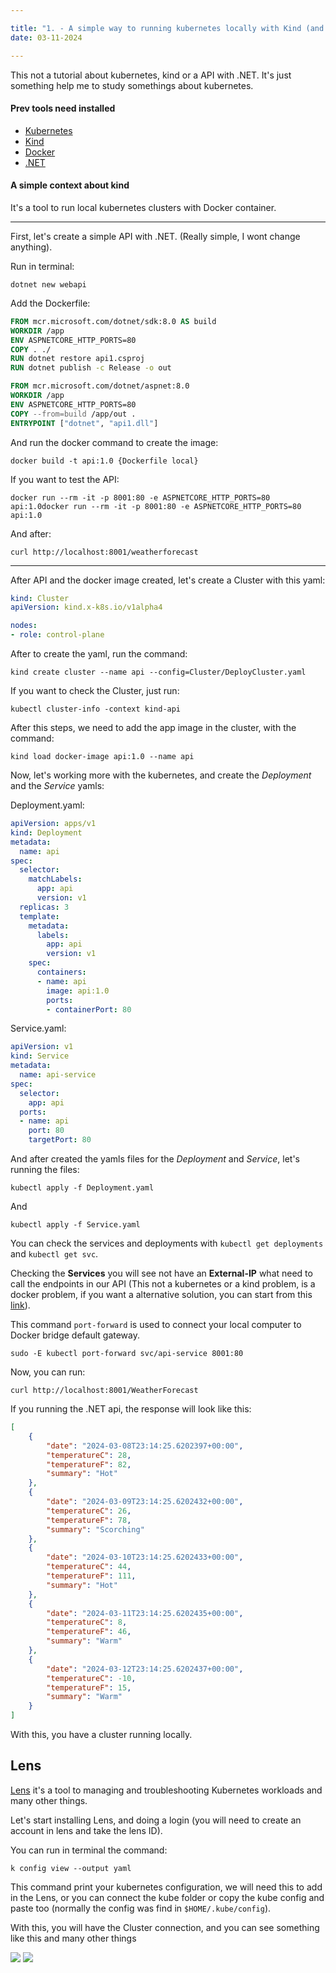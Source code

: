 ```yaml
---

title: "1. - A simple way to running kubernetes locally with Kind (and Lens)"
date: 03-11-2024

---
```



This not a tutorial about kubernetes, kind or a API with .NET. It's just something help me to study somethings about kubernetes.

#### Prev tools need installed
- [Kubernetes](https://kubernetes.io/)
- [Kind](https://kind.sigs.k8s.io/docs/user/quick-start/)
- [Docker](https://docs.docker.com/get-docker/)
- [.NET](https://dotnet.microsoft.com/en-us/download)

#### A simple context about kind

It's a tool to run local kubernetes clusters with Docker container.
_____________________________________

First, let's create a simple API with .NET. (Really simple, I wont change anything).

Run in terminal:

	dotnet new webapi

Add the Dockerfile:
```Dockerfile
FROM mcr.microsoft.com/dotnet/sdk:8.0 AS build
WORKDIR /app
ENV ASPNETCORE_HTTP_PORTS=80
COPY . ./
RUN dotnet restore api1.csproj
RUN dotnet publish -c Release -o out

FROM mcr.microsoft.com/dotnet/aspnet:8.0
WORKDIR /app
ENV ASPNETCORE_HTTP_PORTS=80
COPY --from=build /app/out .
ENTRYPOINT ["dotnet", "api1.dll"]
```

And run the docker command to create the image:

	docker build -t api:1.0 {Dockerfile local}

If you want to test the API:

	docker run --rm -it -p 8001:80 -e ASPNETCORE_HTTP_PORTS=80 api:1.0docker run --rm -it -p 8001:80 -e ASPNETCORE_HTTP_PORTS=80 api:1.0

And after:

	curl http://localhost:8001/weatherforecast
___

After API and the docker image created, let's create a Cluster with this yaml:

```yaml
kind: Cluster
apiVersion: kind.x-k8s.io/v1alpha4

nodes:
- role: control-plane
```

After to create the yaml, run the command:

	kind create cluster --name api --config=Cluster/DeployCluster.yaml

If you want to check the Cluster, just run:

	kubectl cluster-info -context kind-api

After this steps, we need to add the app image in the cluster, with the command:

	kind load docker-image api:1.0 --name api

Now, let's working more with the kubernetes, and create the *Deployment* and the *Service* yamls:

Deployment.yaml:
```yaml
apiVersion: apps/v1
kind: Deployment
metadata:
  name: api
spec:
  selector:
    matchLabels:
      app: api
      version: v1
  replicas: 3
  template:
    metadata:
      labels:
        app: api
        version: v1
    spec:
      containers:
      - name: api
        image: api:1.0
        ports:
        - containerPort: 80
```

Service.yaml:
```yaml
apiVersion: v1
kind: Service
metadata:
  name: api-service
spec:
  selector:
    app: api
  ports:
  - name: api
    port: 80
    targetPort: 80
```

And after created the yamls files for the *Deployment* and *Service*, let's running the files:

	kubectl apply -f Deployment.yaml
And

	kubectl apply -f Service.yaml

You can check the services and deployments with `kubectl get deployments` and `kubectl get svc`.

Checking the **Services** you will see not have an **External-IP** what need to call the endpoints in our API (This not a kubernetes or a kind problem, is a docker problem, if you want a alternative solution, you can start from this [link](https://github.com/kubernetes-sigs/kind/issues/1200#issuecomment-647145134)).

This command `port-forward` is used to connect your local computer to Docker bridge default gateway.

	sudo -E kubectl port-forward svc/api-service 8001:80

Now, you can run:

	curl http://localhost:8001/WeatherForecast

If you running the .NET api, the response will look like this:

```json
[
    {
        "date": "2024-03-08T23:14:25.6202397+00:00",
        "temperatureC": 28,
        "temperatureF": 82,
        "summary": "Hot"
    },
    {
        "date": "2024-03-09T23:14:25.6202432+00:00",
        "temperatureC": 26,
        "temperatureF": 78,
        "summary": "Scorching"
    },
    {
        "date": "2024-03-10T23:14:25.6202433+00:00",
        "temperatureC": 44,
        "temperatureF": 111,
        "summary": "Hot"
    },
    {
        "date": "2024-03-11T23:14:25.6202435+00:00",
        "temperatureC": 8,
        "temperatureF": 46,
        "summary": "Warm"
    },
    {
        "date": "2024-03-12T23:14:25.6202437+00:00",
        "temperatureC": -10,
        "temperatureF": 15,
        "summary": "Warm"
    }
]
```

With this, you have a cluster running locally.

## Lens

[Lens](https://k8slens.dev/) it's a tool to managing and troubleshooting Kubernetes workloads and many other things.

Let's start installing Lens, and doing a login (you will need to create an account in lens and take the lens ID).

You can run in terminal  the command:

	k config view --output yaml

This command print your kubernetes configuration, we will need this to add in the Lens, or you can connect the kube folder or copy the kube config and paste too (normally the config was find in `$HOME/.kube/config`).

With this, you will have the Cluster connection, and you can see something like this and many other things

![](../../../../Imgs/LensImge.png)
![](../../../../Imgs/LensImge2.png)